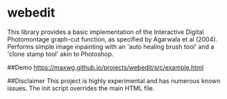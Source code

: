 # webedit
This library provides a basic implementation of the Interactive Digital Photomontage graph-cut function, as specified
by Agarwala et al (2004). Performs simple image inpainting with an 'auto healing brush tool' and a 'clone stamp tool'
akin to Photoshop.

##Demo
https://maxwg.github.io/projects/webedit/src/example.html

##Disclaimer
This project is highly experimental and has numerous known issues. The init script overrides the main HTML file.

